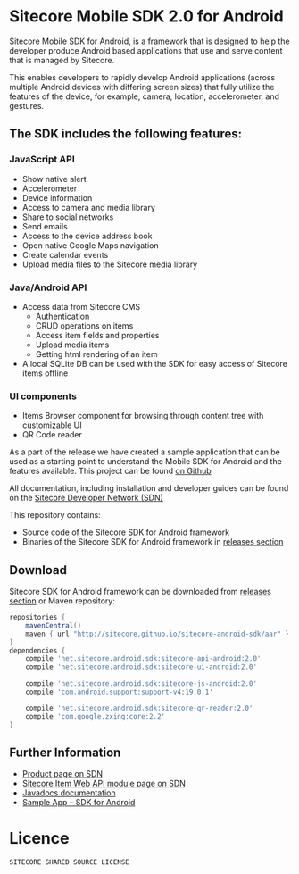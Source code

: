 Sitecore Mobile SDK 2.0 for Android
===================================

Sitecore Mobile SDK for Android, is a framework that is designed to help the developer produce Android based applications that use and serve content that is managed by Sitecore. 

This enables developers to rapidly develop Android applications (across multiple Android devices with differing screen sizes) that fully utilize the features of the device, for example, camera, location, accelerometer, and gestures. 

## The SDK includes the following features:

### JavaScript API
 * Show native alert
 * Accelerometer
 * Device information
 * Access to camera and media library
 * Share to social networks
 * Send emails
 * Access to the device address book
 * Open native Google Maps navigation
 * Create calendar events
 * Upload media files to the Sitecore media library

### Java/Android API
 * Access data from Sitecore CMS
    * Authentication
    * CRUD operations on items
    * Access item fields and properties
    * Upload media items
    * Getting html rendering of an item
 * A local SQLite DB can be used with the SDK for easy access of Sitecore items offline

### UI components
 * Items Browser component for browsing through content tree with customizable UI
 * QR Code reader

As a part of the release we have created a sample application that can be used as a starting point to understand the Mobile SDK for Android and the features available. 
This project can be found [on Github][4]

All documentation, including installation and developer guides can be found on the [Sitecore Developer Network (SDN)][6]

This repository contains:
 * Source code of the Sitecore SDK for Android framework
 * Binaries of the Sitecore SDK for Android framework in [releases section][5]

## Download

Sitecore SDK for Android framework can be downloaded from [releases section][5] or Maven repository:

```groovy
repositories {
    mavenCentral()
    maven { url "http://sitecore.github.io/sitecore-android-sdk/aar" }
}
dependencies {
    compile 'net.sitecore.android.sdk:sitecore-api-android:2.0'
    compile 'net.sitecore.android.sdk:sitecore-ui-android:2.0'
    
    compile 'net.sitecore.android.sdk:sitecore-js-android:2.0'
    compile 'com.android.support:support-v4:19.0.1'

    compile 'net.sitecore.android.sdk:sitecore-qr-reader:2.0'
    compile 'com.google.zxing:core:2.2'
}
```


## Further Information

 * [Product page on SDN][1]
 * [Sitecore Item Web API module page on SDN][2]
 * [Javadocs documentation][3]
 * [Sample App – SDK for Android][4]

# Licence
```
SITECORE SHARED SOURCE LICENSE
```

 [1]: http://sdn.sitecore.net/Products/Sitecore%20Mobile%20SDK/Sitecore%20Mobile%20SDK%20for%20Android/Mobile%20SDK%201,-d-,0%20for%20Android.aspx
 [2]: http://sdn.sitecore.net/Products/Sitecore%20Item%20Web%20API.aspx
 [3]: http://sitecore.github.io/sitecore-android-sdk/javadoc/v2.0
 [4]: http://github.com/Sitecore/sitecore-android-sdk-sample
 [5]: https://github.com/Sitecore/sitecore-android-sdk/releases
 [6]: http://sdn.sitecore.net/Products/Sitecore%20Mobile%20SDK/Sitecore%20Mobile%20SDK%20for%20Android/Mobile%20SDK%201,-d-,0%20for%20Android/Documentation.aspx
 
